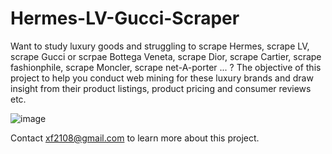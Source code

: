 # Hermes-LV-Gucci-Scraper


Want to study luxury goods and struggling to scrape Hermes, scrape LV, scrape Gucci or scrpae Bottega Veneta, scrape Dior, scrape Cartier, scrape fashionphile, scrape Moncler, scrape net-A-porter ... ? The objective of this project to help you conduct web mining for these luxury brands and draw insight from their product listings, product pricing and consumer reviews etc.

![image](https://user-images.githubusercontent.com/23301349/151651586-f4be9374-1df2-47c4-a33f-022bc6ca491b.png)

Contact xf2108@gmail.com to learn more about this project.
